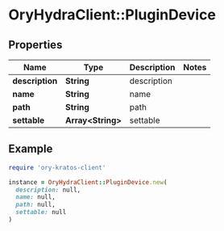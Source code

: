 # OryHydraClient::PluginDevice

## Properties

| Name | Type | Description | Notes |
| ---- | ---- | ----------- | ----- |
| **description** | **String** | description |  |
| **name** | **String** | name |  |
| **path** | **String** | path |  |
| **settable** | **Array&lt;String&gt;** | settable |  |

## Example

```ruby
require 'ory-kratos-client'

instance = OryHydraClient::PluginDevice.new(
  description: null,
  name: null,
  path: null,
  settable: null
)
```

